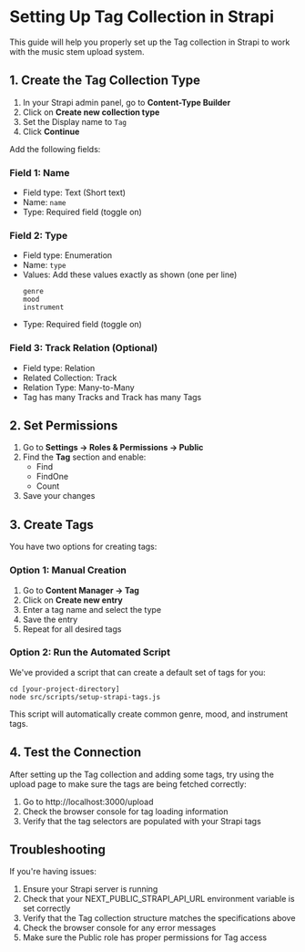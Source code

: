 # Setting Up Tag Collection in Strapi

This guide will help you properly set up the Tag collection in Strapi to work with the music stem upload system.

## 1. Create the Tag Collection Type

1. In your Strapi admin panel, go to **Content-Type Builder**
2. Click on **Create new collection type**
3. Set the Display name to `Tag`
4. Click **Continue**

Add the following fields:

### Field 1: Name
- Field type: Text (Short text)
- Name: `name`
- Type: Required field (toggle on)

### Field 2: Type
- Field type: Enumeration
- Name: `type`
- Values: Add these values exactly as shown (one per line)
  ```
  genre
  mood
  instrument
  ```
- Type: Required field (toggle on)

### Field 3: Track Relation (Optional)
- Field type: Relation
- Related Collection: Track
- Relation Type: Many-to-Many
- Tag has many Tracks and Track has many Tags

## 2. Set Permissions

1. Go to **Settings → Roles & Permissions → Public**
2. Find the **Tag** section and enable:
   - Find
   - FindOne
   - Count
3. Save your changes

## 3. Create Tags

You have two options for creating tags:

### Option 1: Manual Creation
1. Go to **Content Manager → Tag**
2. Click on **Create new entry**
3. Enter a tag name and select the type
4. Save the entry
5. Repeat for all desired tags

### Option 2: Run the Automated Script

We've provided a script that can create a default set of tags for you:

```
cd [your-project-directory]
node src/scripts/setup-strapi-tags.js
```

This script will automatically create common genre, mood, and instrument tags.

## 4. Test the Connection

After setting up the Tag collection and adding some tags, try using the upload page to make sure the tags are being fetched correctly:

1. Go to http://localhost:3000/upload
2. Check the browser console for tag loading information
3. Verify that the tag selectors are populated with your Strapi tags

## Troubleshooting

If you're having issues:

1. Ensure your Strapi server is running
2. Check that your NEXT_PUBLIC_STRAPI_API_URL environment variable is set correctly
3. Verify that the Tag collection structure matches the specifications above
4. Check the browser console for any error messages
5. Make sure the Public role has proper permissions for Tag access 